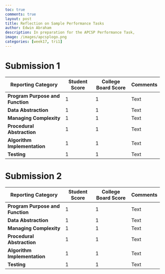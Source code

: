 ```yaml
---
toc: true
comments: true
layout: post
title: Reflection on Sample Performance Tasks
author: Edwin Abraham
description: In preparation for the APCSP Performance Task, 
image: /images/apcsplogo.png
categories: [week17, tri1]
---
```


# Submission 1

| Reporting Category | Student Score | College Board Score | Comments |
| ----------- | ----------- | ----------- | ----------- |
| **Program Purpose and Function** | 1 | 1 | Text |
| **Data Abstraction** | 1 | 1 | Text |
| **Managing Complexity** | 1 | 1 | Text |
| **Procedural Abstraction** | 1 | 1 | Text |
| **Algorithm Implementation** | 1 | 1 | Text |
| **Testing** | 1 | 1 | Text |

# Submission 2

| Reporting Category | Student Score | College Board Score | Comments |
| ----------- | ----------- | ----------- | ----------- |
| **Program Purpose and Function** | 1 | 1 | Text |
| **Data Abstraction** | 1 | 1 | Text |
| **Managing Complexity** | 1 | 1 | Text |
| **Procedural Abstraction** | 1 | 1 | Text |
| **Algorithm Implementation** | 1 | 1 | Text |
| **Testing** | 1 | 1 | Text |